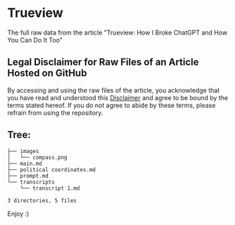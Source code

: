 # Trueview
The full raw data from the article "Trueview: How I Broke ChatGPT and How You Can Do It Too"

## Legal Disclaimer for Raw Files of an Article Hosted on GitHub

By accessing and using the raw files of the article, you acknowledge that you have read and understood this [Disclaimer](https://github.com/UWU-blog/Trueview/blob/main/legal_disclamer.md) and agree to be bound by the terms stated hereof. If you do not agree to abide by these terms, please refrain from using the repository.


## Tree:
```
├── images
│   └── compass.png
├── main.md
├── political coordinates.md
├── prompt.md
└── transcripts
    └── transcript 1.md

3 directories, 5 files
```
Enjoy :)

